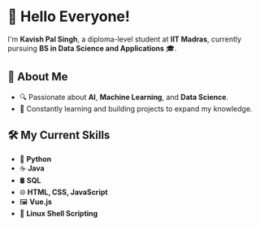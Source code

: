 # 👋 Hello Everyone!  

I'm **Kavish Pal Singh**, a diploma-level student at **IIT Madras**, currently pursuing **BS in Data Science and Applications** 🎓.  

## 🌟 About Me  
- 🔍 Passionate about **AI**, **Machine Learning**, and **Data Science**.  
- 🎯 Constantly learning and building projects to expand my knowledge.  

## 🛠️ My Current Skills  
- 🐍 **Python**
- ☕ **Java**  
- 🛢️ **SQL**  
- 🌐 **HTML, CSS, JavaScript**  
- 🖼️ **Vue.js**  
- 🐧 **Linux Shell Scripting**

